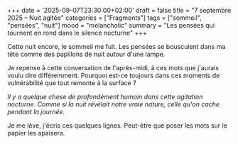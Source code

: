 +++
date = '2025-09-07T23:30:00+02:00'
draft = false
title = "7 septembre 2025 – Nuit agitée"
categories = ["Fragments"]
tags = ["sommeil", "pensées", "nuit"]
mood = "melancholic"
summary = "Les pensées qui tournent en rond dans le silence nocturne"
+++

Cette nuit encore, le sommeil me fuit. Les pensées se bousculent dans ma tête comme des papillons de nuit autour d'une lampe.

Je repense à cette conversation de l'après-midi, à ces mots que j'aurais voulu dire différemment. Pourquoi est-ce toujours dans ces moments de vulnérabilité que tout remonte à la surface ?

*Il y a quelque chose de profondément humain dans cette agitation nocturne. Comme si la nuit révélait notre vraie nature, celle qu'on cache pendant la journée.*

Je me lève, j'écris ces quelques lignes. Peut-être que poser les mots sur le papier les apaisera.
